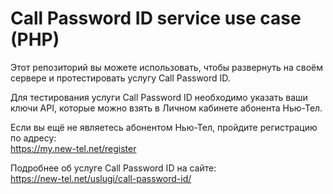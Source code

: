 # Call Password ID service use case (PHP)

Этот репозиторий вы можете использовать, чтобы развернуть на своём сервере и протестировать услугу Call Password ID.

Для тестирования услуги Call Password ID необходимо указать ваши ключи API, которые можно взять в Личном кабинете
абонента Нью-Тел.

Если вы ещё не являетесь абонентом Нью-Тел, пройдите регистрацию по адресу:\
https://my.new-tel.net/register

Подробнее об услуге Call Password ID на сайте:\
https://new-tel.net/uslugi/call-password-id/



